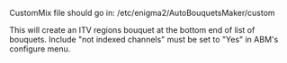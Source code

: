 CustomMix file should go in:
/etc/enigma2/AutoBouquetsMaker/custom

This will create an ITV regions bouquet at the bottom end of list of bouquets.
Include "not indexed channels" must be set to "Yes" in ABM's configure menu. 
